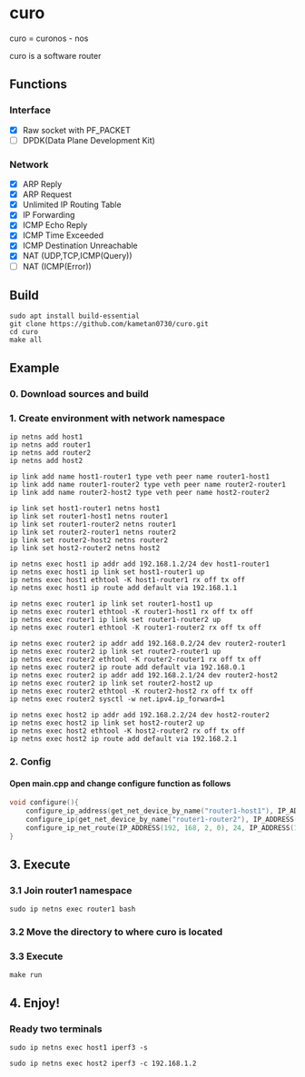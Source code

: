 # curo
curo = curonos - nos

curo is a software router

## Functions

### Interface

- [x] Raw socket with PF_PACKET
- [ ] DPDK(Data Plane Development Kit)

### Network
- [x] ARP Reply
- [x] ARP Request
- [x] Unlimited IP Routing Table
- [x] IP Forwarding
- [x] ICMP Echo Reply
- [x] ICMP Time Exceeded
- [x] ICMP Destination Unreachable
- [x] NAT (UDP,TCP,ICMP(Query))
- [ ] NAT (ICMP(Error))

## Build
```shell
sudo apt install build-essential
git clone https://github.com/kametan0730/curo.git
cd curo
make all
```

## Example
### 0. Download sources and build

### 1. Create environment with network namespace
```shell
ip netns add host1
ip netns add router1
ip netns add router2
ip netns add host2

ip link add name host1-router1 type veth peer name router1-host1
ip link add name router1-router2 type veth peer name router2-router1
ip link add name router2-host2 type veth peer name host2-router2

ip link set host1-router1 netns host1
ip link set router1-host1 netns router1
ip link set router1-router2 netns router1
ip link set router2-router1 netns router2
ip link set router2-host2 netns router2
ip link set host2-router2 netns host2

ip netns exec host1 ip addr add 192.168.1.2/24 dev host1-router1
ip netns exec host1 ip link set host1-router1 up
ip netns exec host1 ethtool -K host1-router1 rx off tx off
ip netns exec host1 ip route add default via 192.168.1.1

ip netns exec router1 ip link set router1-host1 up
ip netns exec router1 ethtool -K router1-host1 rx off tx off
ip netns exec router1 ip link set router1-router2 up
ip netns exec router1 ethtool -K router1-router2 rx off tx off

ip netns exec router2 ip addr add 192.168.0.2/24 dev router2-router1
ip netns exec router2 ip link set router2-router1 up
ip netns exec router2 ethtool -K router2-router1 rx off tx off
ip netns exec router2 ip route add default via 192.168.0.1
ip netns exec router2 ip addr add 192.168.2.1/24 dev router2-host2
ip netns exec router2 ip link set router2-host2 up
ip netns exec router2 ethtool -K router2-host2 rx off tx off
ip netns exec router2 sysctl -w net.ipv4.ip_forward=1

ip netns exec host2 ip addr add 192.168.2.2/24 dev host2-router2
ip netns exec host2 ip link set host2-router2 up
ip netns exec host2 ethtool -K host2-router2 rx off tx off
ip netns exec host2 ip route add default via 192.168.2.1
```

### 2. Config
#### Open main.cpp and change configure function as follows
```cpp
void configure(){
    configure_ip_address(get_net_device_by_name("router1-host1"), IP_ADDRESS(192, 168, 1, 1), IP_ADDRESS(255, 255, 255, 0));
    configure_ip(get_net_device_by_name("router1-router2"), IP_ADDRESS(192, 168, 0, 1), IP_ADDRESS(255, 255, 255, 0));
    configure_ip_net_route(IP_ADDRESS(192, 168, 2, 0), 24, IP_ADDRESS(192, 168, 0, 2));
}
```

## 3. Execute
### 3.1 Join router1 namespace
```shell
sudo ip netns exec router1 bash
```

### 3.2 Move the directory to where curo is located

### 3.3 Execute
```shell
make run
```

## 4. Enjoy!
### Ready two terminals
```shell
sudo ip netns exec host1 iperf3 -s
```
```shell
sudo ip netns exec host2 iperf3 -c 192.168.1.2
```
